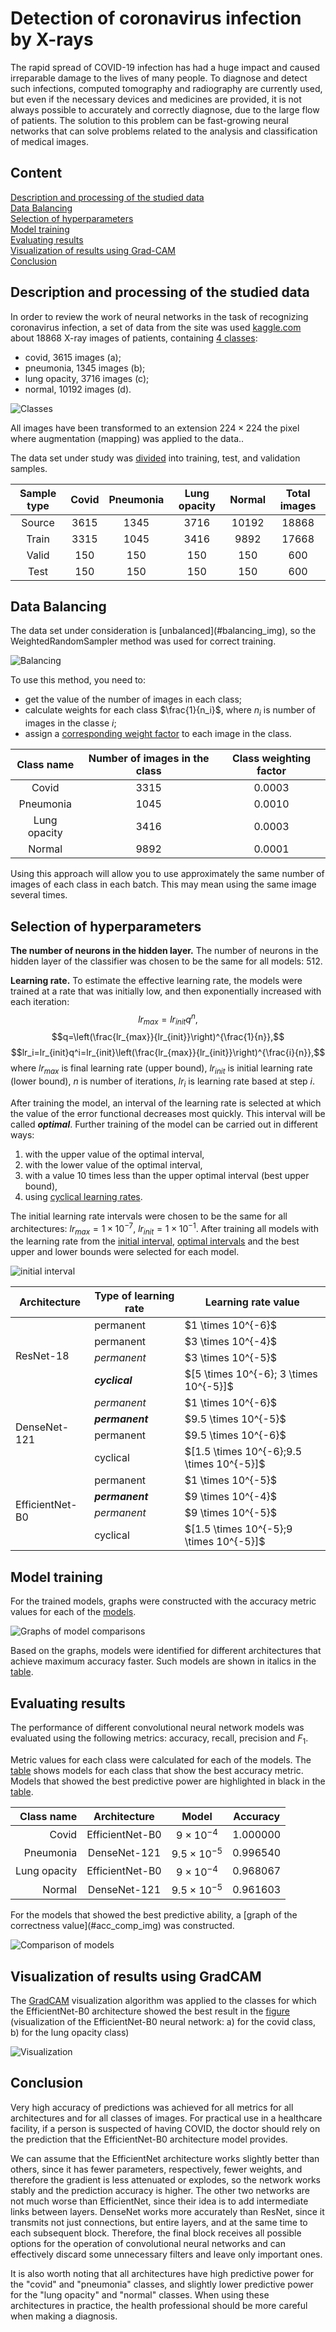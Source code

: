 # Detection of coronavirus infection by X-rays
The rapid spread of COVID-19 infection has had a huge impact and caused irreparable damage to the lives of many people. To diagnose and detect such infections, computed tomography and radiography are currently used, but even if the necessary devices and medicines are provided, it is not always possible to accurately and correctly diagnose, due to the large flow of patients. The solution to this problem can be fast-growing neural networks that can solve problems related to the analysis and classification of medical images.

## Content
[Description and processing of the studied data](#description)     
[Data Balancing](#balancing)   
[Selection of hyperparameters](#hyperparameters)  
[Model training](#training)   
[Evaluating results](#evaluation)   
[Visualization of results using Grad-CAM](#vizualization)   
[Conclusion](#сonclusion)

<a name="description"><h2>Description and processing of the studied data</h2></a>
In order to review the work of neural networks in the task of recognizing coronavirus infection, a set of data from the site was used [kaggle.com](www.kaggle.com/datasets/tawsifurrahman/covid19-radiography-database) about 18868 X-ray images of patients, containing [4 classes](#class_img):
- covid, 3615 images (a);
- pneumonia, 1345 images (b);
- lung opacity, 3716 images (c);
- normal, 10192 images (d).

<a name="class_img">![Classes](https://github.com/businsweetie/data_science_projects/blob/main/detection-of-coronavirus-infection-by-X-rays/pic/Dataset.png)</a>

All images have been transformed to an extension $224 \times 224$ the pixel where augmentation (mapping) was applied to the data..

The data set under study was [divided](#sample_table) into training, test, and validation samples.

<a name="sample_table"></a>
<div align="center">
    
Sample type | Covid | Pneumonia | Lung opacity | Normal | Total images |
:----------:|:-----:|:---------:|:------------:|:------:|:------------:|
Source      | 3615  | 1345      | 3716         | 10192  | 18868        |
Train       | 3315  | 1045      | 3416         | 9892   | 17668        |
Valid       | 150   | 150       | 150          | 150    | 600          |
Test        | 150   | 150       | 150          | 150    | 600          |

</div>
<a name="balancing"><h2>Data Balancing</h2></a>
The data set under consideration is [unbalanced](#balancing_img), so the WeightedRandomSampler method was used for correct training.

<a name="balancing_img">![Balancing](https://github.com/businsweetie/data_science_projects/blob/main/detection-of-coronavirus-infection-by-X-rays/pic/DistrData.png)</a>

To use this method, you need to:
- get the value of the number of images in each class;
- calculate weights for each class $\frac{1}{n_i}$, where  $n_i$ is number of images in the classе $i$;
- assign a [corresponding weight factor](#weight_table) to each image in the class.

<a name="weight_table"></a>
<div align="center">
    
Class name   | Number of images in the class | Class weighting factor |
:-----------:|:-----------------------------:|:----------------------:|
Covid        | $3315$                          | $0.0003$             |
Pneumonia    | $1045$                          | $0.0010$             |
Lung opacity | $3416$                          | $0.0003$             |
Normal       | $9892$                          | $0.0001$             |

</div>
Using this approach will allow you to use approximately the same number of images of each class in each batch. This may mean using the same image several times.

<a name="hyperparameters"><h2>Selection of hyperparameters</h2></a>
**The number of neurons in the hidden layer.** The number of neurons in the hidden layer of the classifier was chosen to be the same for all models: 512.

**Learning rate.** To estimate the effective learning rate, the models were trained at a rate that was initially low, and then exponentially increased with each iteration:
$$lr_{max}=lr_{init}q^n,$$
$$q=\left(\frac{lr_{max}}{lr_{init}}\right)^{\frac{1}{n}},$$
$$lr_i=lr_{init}q^i=lr_{init}\left(\frac{lr_{max}}{lr_{init}}\right)^{\frac{i}{n}},$$
where $lr_{max}$ is final learning rate (upper bound), $lr_{init}$ is initial learning rate (lower bound), $n$ is number of iterations, $lr_i$ is learning rate based at step $i$.

After training the model, an interval of the learning rate is selected at which the value of the error functional decreases most quickly. This interval will be called **_optimal_**. Further training of the model can be carried out in different ways:
1. with the upper value of the optimal interval,
2. with the lower value of the optimal interval,
3. with a value 10 times less than the upper optimal interval (best upper bound),
4. using [cyclical learning rates](https://arxiv.org/abs/1506.01186).

The initial learning rate intervals were chosen to be the same for all architectures: $lr_{max}=1 \times 10^{-7}$, $lr_{init}=1 \times 10^{-1}$. After training all models with the learning rate from the [initial interval](#initial_intervals_img), [optimal intervals](#optimal_intervals_table) and the best upper and lower bounds were selected for each model.

<a name="initial_intervals_img">![initial interval](https://github.com/businsweetie/data_science_projects/blob/main/detection-of-coronavirus-infection-by-X-rays/pic/AllScheduler.jpg)</a>

<a name="optimal_intervals_table"></a>
<div align="center">
    <table>
        <thead>
            <tr>
                <th>Architecture</th>
                <th>Type of learning rate</th>
                <th>Learning rate value</th>
            </tr>
        </thead>
        <tbody>
            <tr>
                <td rowspan=4>ResNet-18</td>
                <td>permanent</td>
                <td>$1 \times 10^{-6}$</td>
            </tr>
            <tr>
                <td>permanent</td>
                <td>$3 \times 10^{-4}$</td>
            </tr>
            <tr>
                <td><em>permanent</em></td>
                <td>$3 \times 10^{-5}$</td>
            </tr>
            <tr>
                <td><em><strong>cyclical</strong></em></td>
                <td>$[5 \times 10^{-6}; 3 \times 10^{-5}]$</td>
            </tr>
          <tr>
                <td rowspan=4>DenseNet-121</td>
                <td><em>permanent</em></td>
                <td>$1 \times 10^{-6}$</td>
            </tr>
            <tr>
                <td><em><strong>permanent</strong></em></td>
                <td>$9.5 \times 10^{-5}$</td>
            </tr>
            <tr>
                <td>permanent</td>
                <td>$9.5 \times 10^{-6}$</td>
            </tr>
            <tr>
                <td>cyclical</td>
                <td>$[1.5 \times 10^{-6};9.5 \times 10^{-5}]$</td>
            </tr>
          <tr>
                <td rowspan=4>EfficientNet-B0</td>
                <td>permanent</td>
                <td>$1 \times 10^{-5}$</td>
            </tr>
            <tr>
                <td><em><strong>permanent</strong></em></td>
                <td>$9 \times 10^{-4}$</td>
            </tr>
            <tr>
                <td><em>permanent</em></td>
                <td>$9 \times 10^{-5}$</td>
            </tr>
            <tr>
                <td>cyclical</td>
                <td>$[1.5 \times 10^{-5};9 \times 10^{-5}]$</td>
            </tr>
        </tbody>
    </table>
</div>

<a name="training"><h2>Model training</h2></a>

For the trained models, graphs were constructed with the accuracy metric values for each of the [models](#models_comp_img).

<a name="models_comp_img">![Graphs of model comparisons](https://github.com/businsweetie/data_science_projects/blob/main/detection-of-coronavirus-infection-by-X-rays/pic/ModelsComp.png)</a>

Based on the graphs, models were identified for different architectures that achieve maximum accuracy faster. Such models are shown in italics in the [table](#optimal_intervals_table).

<a name="evaluation"><h2>Evaluating results</h2></a>

The performance of different convolutional neural network models was evaluated using the following metrics: accuracy, recall, precision and $F_1$.

Metric values for each class were calculated for each of the models. The [table](#best_metrics_table) shows models for each class that show the best accuracy metric. Models that showed the best predictive power are highlighted in black in the [table](#optimal_intervals_table).

<a name="best_metrics_table"></a>
<div align="center">
    
Class name   | Architecture    | Model               | Accuracy   |
------------:|:---------------:|:-------------------:|:----------:|
Covid        | EfficientNet-B0 | $9\times 10^{-4}$   | $1.000000$ |
Pneumonia    | DenseNet-121    | $9.5\times 10^{-5}$ | $0.996540$ |
Lung opacity | EfficientNet-B0 | $9\times 10^{-4}$   | $0.968067$ |
Normal       | DenseNet-121    | $9.5\times 10^{-5}$ | $0.961603$ |

</div>
For the models that showed the best predictive ability, a [graph of the correctness value](#acc_comp_img) was constructed.

<a name="acc_comp_img">![Comparison of models](https://github.com/businsweetie/data_science_projects/blob/main/detection-of-coronavirus-infection-by-X-rays/pic/AccCompCovid.png)</a>

<a name="vizualization"><h2>Visualization of results using GradCAM</h2></a>

The [GradCAM](https://arxiv.org/pdf/1610.02391.pdf) visualization algorithm was applied to the classes for which the EfficientNet-B0 architecture showed the best result in the [figure](#grad_cam_img) (visualization of the EfficientNet-B0 neural network: a) for the covid class, b) for the lung opacity class)

<a name="grad_cam_img">![Visualization](https://github.com/businsweetie/data_science_projects/blob/main/detection-of-coronavirus-infection-by-X-rays/pic/GradCam.jpg)</a>

<a name="сonclusion"><h2>Conclusion</h2></a>

Very high accuracy of predictions was achieved for all metrics for all architectures and for all classes of images. For practical use in a healthcare facility, if a person is suspected of having COVID, the doctor should rely on the prediction that the EfficientNet-B0 architecture model provides.

We can assume that the EfficientNet architecture works slightly better than others, since it has fewer parameters, respectively, fewer weights, and therefore the gradient is less attenuated or explodes, so the network works stably and the prediction accuracy is higher. The other two networks are not much worse than EfficientNet, since their idea is to add intermediate links between layers. DenseNet works more accurately than ResNet, since it transmits not just connections, but entire layers, and at the same time to each subsequent block. Therefore, the final block receives all possible options for the operation of convolutional neural networks and can effectively discard some unnecessary filters and leave only important ones.

It is also worth noting that all architectures have high predictive power for the "covid" and "pneumonia" classes, and slightly lower predictive power for the "lung opacity" and "normal" classes. When using these architectures in practice, the health professional should be more careful when making a diagnosis.
